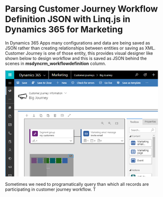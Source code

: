 # Parsing Customer Journey Workflow Definition JSON with Linq.js in Dynamics 365 for Marketing

In Dynamics 365 Apps many configurations and data are being saved as JSON rather than creating relationships between entities or saving as XML. Customer Journey is one of those entity, this provides visual designer like shown below to design workflow and this is saved as JSON behind the scenes in **msdyncrm_workflowdefinition** column.

![CustomerJourney](assets/CustomerJourney.png)

Sometimes we need to programatically query than which all records are participating in customer journey workflow. T